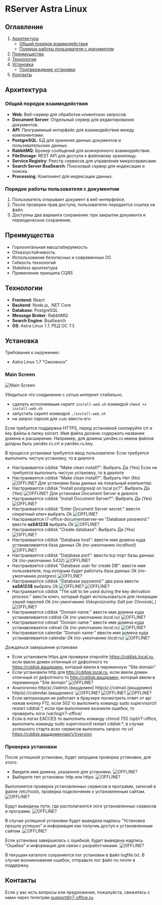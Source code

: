 # RServer Astra Linux
## Оглавление

1. [Архитектура](#архитектура)
    - [Общий порядок взаимодействия](#общий-порядок-взаимодействия)
    - [Порядок работы пользователя с документом](#порядок-работы-пользователя-с-документом)
2. [Преимущества](#преимущества)
3. [Технологии](#технологии)
4. [Установка](#установка)
   - [Подтверждение установки](#подтверждение-установки)
6. [Контакты](#контакты)

## Архитектура

### Общий порядок взаимодействия
- **Web**: Веб-сервер для обработки клиентских запросов.
- **Document Server**: Отдельный сервер для редактирования документов.
- **API**: Программный интерфейс для взаимодействия между компонентами.
- **PostgreSQL**: БД для хранения данных документов и пользовательских данных.
- **RabbitMQ**: Брокер сообщений для асинхронного взаимодействия.
- **FileStorage**: REST API для доступа к файловому хранилищу.
- **Service Registry**: Реестр сервисов для управления микросервисами.
- **Search Server BsaSearch**: Поисковый сервер для индексации и поиска.
- **Processing**: Компонент для индексации данных.

### Порядок работы пользователя с документом
1. Пользователь открывает документ в веб-интерфейсе.
2. После проверки прав доступа, пользователю передается ссылка на файл.
3. Доступны два варианта сохранения: при закрытии документа и периодическое сохранение.

## Преимущества

- Горизонтальная масштабируемость
- Отказоустойчивость
- Использование безопасных и современных ОС
- Гибкость технологий
- Stateless архитектура
- Применение принципа CQRS

## Технологии

- **Frontend**: React
- **Backend**: Node.js, .NET Core
- **Database**: PostgreSQL
- **Message Broker**: RabbitMQ
- **Search Engine**: BsaSearch
- **OS**: Astra Linux 1.7, РЕД ОС 7.3

## Установка

Требования к окружению:
- Astra Linux 1.7 "Смоленск"

### Main Screen
![Main Screen](./main.png)


Убедиться что соединение с сетью интернет стабильно.

- сделать исполняемым скрипт `install-web.sh` командой `chmod +x install-web.sh`
- запустить скрипт командой `./install-web.sh`
- на запрос пароля для `sudo` ввести его

Если требуется поддержка HTTPS, перед установкой скопируйте crt и key файлы в папку sslcert. Имя файла должно содержать название домена и расширение.
Например, для домена yandex.ru имена файлов долдны быть yandex.ru.crt и yandex.ru.key.

В процессе установки требуется ввод пользователя:
Если требуется выполнить чистую установку, то в диалоге
- Настраивается cddisk "Make clean install?": Выбрать Да (Yes)
Если не требуется выполнить чистую установку, то в диалоге
- Настраивается cddisk "Make clean install?": Выбрать Нет (No)
![OFFLINE?](./cleaninstall.png)
Для установки базы данных на локальный компьютер:
- Настраивается cddisk "Install postgresql on local pc?": Выбрать Да (Yes)
![OFFLINE?](./installpostgres.png)
Для установки Document Server в диалоге
- Настраивается cddisk "Install Document Server?": Выбрать Да (Yes)
![OFFLINE?](./installds.png)
- Настраивается cddisk "Enter Document Server secret:" ввести секретный ключ выбрать *Ok*
![OFFLINE?](./ds_secret.png)
- Настраивается r7-office-documentserver-ee "Database password:" ввести **saSA123$** выбрать *Ok*
![OFFLINE?](./ds_dbpasswd.png)
- Настраивается cddisk "Create database": Выбрать Да (Yes)
![OFFLINE?](./postgres_crdb.png)
- Настраивается cddisk "Database host": ввести имя домена куда устанавливается база данных *Ok* (по-умолчанию *localhost*)
![OFFLINE?](./postgres_host.png)
- Настраивается cddisk "Database port": ввести tcp порт базы данных *Ok* (по-умолчанию *5432*)
![OFFLINE?](./postgres_port.png)
- Настраивается cddisk "Database user for create DB": ввести имя пользователя, под которым будет работать база данных *Ok* (по-умолчанию *postgres*)
![OFFLINE?](./postgres_db.png)
- Настраивается cddisk "Database password:" два раза ввести **saSA123$** выбрать *Ok*
![OFFLINE?](./postgres_pwd.png)
![OFFLINE?](./postgres_retype_pwd.png)
- Настраивается cddisk "The salt to be used during the key derivation process:" ввести ключ, который будет использоваться для генерации хэшей паролей *Ok* (по-умолчанию *Vskoproizvolny Salt par Chivreski_*)
![OFFLINE?](./postgres_key.png)
- Настраивается cddisk "Domain name:" ввести имя домена куда устанавливается cddisk *Ok* (по-умолчанию *local.ru*)
![OFFLINE?](./cddisk_domain.png)
- Настраивается cdmail "Domain name:" ввести имя домена куда устанавливается cdmail *Ok* (по-умолчанию *local.ru*)
![OFFLINE?](./cdmail_host.png)
- Настраивается calendar "Domain name:" ввести имя домена куда устанавливается calendar *Ok* (по-умолчанию *local.ru*)
![OFFLINE?](./calendar_host.png)

Дождаться завершения установки

- Если установили https для проверки откройте https://cddisk.local.ru, если ввели домен отличный от дефолтного то https://cddisk.вашдомен, который ввели в переменную "Site domain"
- Если установили http для http://cddisk.local.ru, если ввели домен отличный от дефолтного то http://cddisk.вашдомен, который ввели в переменную "Site domain"
![OFFLINE?](./check_cddisk.png)
- Аналогично http(s)://admin.{вашдомен} http(s)://cdmail.{вашдомен} http(s)://calendar.{вашдомен}:
![OFFLINE?](./check_admin.png)
![OFFLINE?](./check_cdmail.png)
![OFFLINE?](./check_calendar.png)
- Если авторизация не работает в браузере посмотреть ответ от api нажав кнопку F12, если 502 то выполнить команду sudo supervisorctl restart cddisk:*, если при выполнение возникли ошибки, то проверить логи /var/log/r7-office/
- Если в логах EACCES то выполнить команду chmod 755 /opt/r7-office, выполнить команду sudo supervisorctl restart cddisk:*, в случае успешного старта всех сервисов выполнить запрос по url https://cddisk.вашдомен/api/v1/version

### Проверка установки

После успешной установки, будет запущена проверка установки, для этого:
- Введите имя домена, указанное для установки,
![OFFLINE?](./check_1.png)
- Выберите тип установки: http или https.
![OFFLINE?](./check_2.png)

Выполняется проверка установленных сервисов и программ, записей в файле /etc/hosts, проверка подключения к установленным сайтам.
![OFFLINE?](./check_3.png)

Будут выведены пути, где располагаются логи установленных сервисов и программ.
![OFFLINE?](./check_4.png)

В случае успешной установки будет выведена надпись "Установка прошла успешно" и информация как получиь доступ к установленным сайтам.
![OFFLINE?](./check_5.png)

Если установка завершилась с ошибкой, будет выведена надпись "Ошибка" и информация для связи с разработчиками.
![OFFLINE?](./check_error.png)

В текущем каталоге сохраняется лог установки в файл logfile.txt.
В случае возникновения ошибок, отправьте лог файл по почте в поддержку.

## Контакты

Если у вас есть вопросы или предложения, пожалуйста, свяжитесь с нами через телеграм support@r7-office.ru.
